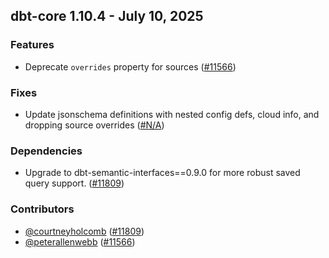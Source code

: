 ## dbt-core 1.10.4 - July 10, 2025

### Features

- Deprecate `overrides` property for sources ([#11566](https://github.com/dbt-labs/dbt-core/issues/11566))

### Fixes

- Update jsonschema definitions with nested config defs, cloud info, and dropping source overrides ([#N/A](https://github.com/dbt-labs/dbt-core/issues/N/A))

### Dependencies

- Upgrade to dbt-semantic-interfaces==0.9.0 for more robust saved query support. ([#11809](https://github.com/dbt-labs/dbt-core/issues/11809))

### Contributors
- [@courtneyholcomb](https://github.com/courtneyholcomb) ([#11809](https://github.com/dbt-labs/dbt-core/issues/11809))
- [@peterallenwebb](https://github.com/peterallenwebb) ([#11566](https://github.com/dbt-labs/dbt-core/issues/11566))
